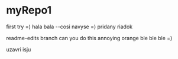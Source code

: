 # myRepo1
first try =)
hala bala --cosi navyse =)
pridany riadok

readme-edits branch
can you do this
annoying orange 
ble ble ble =)


uzavri isju
